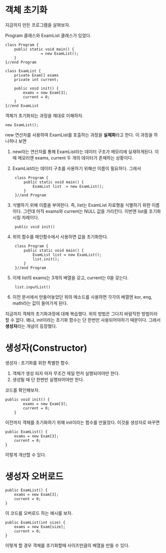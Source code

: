 # 객체 초기화

지금까지  만든 프로그램을 살펴보자.

Program 클래스와 ExamList 클래스가 있었다.

    class Program {
        public static void main() {
                    = new ExamList();
        }
    }//end Program

    class ExamList {
        private Exam[] exams
        private int current;

        public void init() {
            exams = new Exam[3];
            current = 0;
        }
    }//end ExamList

객체가 초기화되는 과정을 제대로 이해하자.

    new ExamList();

new 연산자를 사용하여 ExamList를 호출하는 과정을 **실체화**라고 한다. 이 과정을 하나하나 보면

1. new라는 연산자를 통해 ExamList라는 데이터 구조가 메모리에 실재하게된다. 이 때 메모리엔 exams, current 두 개의 데이터가 존재하는 상황이다.

2. ExamList라는 데이터 구조를 사용하기 위해선 이름이 필요하다. 그래서

        class Program {
            public static void main() {
                ExamList list  = new ExamList();
            }
        }//end Program

3. 식별하기 위해 이름을 부여한다. 즉, list는 ExamList 자료형을 식별하기 위한 이름이다. 그런데 아직 exams와 current는 NULL 값을 가리킨다. 이번엔 list를 초기화시킬 차례이다.
   
        public void init()

4. 위의 함수를 메인함수에서 사용하면 값을 초기화한다.

        class Program {
            public static void main() {
                ExamList list = new ExamList();
                list.init();
            }
        }//end Program

5. 이제 list의 exams는 3개의 배열을 갖고, current는 0을 갖는다.

        list.inputList()

6. 이전 문서에서 만들어놓았던 위의 메소드를 사용하면 각각의 배열엔 kor, eng, math라는 값이 들어가게 된다.

지금까지 객체의 초기화과정에 대해 복습했다. 위의 방법은 그다지 바람직한 방법이라 할 수 없다. 왜냐, init이라는 초기화 함수는 단 한번만 사용되어야하기 때문이다. 그래서 **생성자**라는 개념이 등장했다.

# 생성자(Constructor)

생성자 : 초기화를 위한 특별한 함수.

1. 객체가 생성 되자 마자 무조건 제일 먼저 실행되어야만 한다.
2. 생성될 때 단 한번만 실행되어야만 한다.

코드를 확인해보자.

    public void init() {
            exams = new Exam[3];
            current = 0;
        }

이전까지 객체를 초기화하기 위해 init이라는 함수를 만들었다. 이것을 생성자로 바꾸면

	public ExamList() {
		exams = new Exam[3];
		current = 0;
	}

이렇게 개선할 수 있다. 

# 생성자 오버로드

	public ExamList() {
		exams = new Exam[3];
		current = 0;
	}

이 코드를 오버로드 하는 예시를 보자.

	public ExamList(int size) {
		exams = new Exam[size];
		current = 0;
	}

이렇게 할 경우 객체를 초기화할때 사이즈만큼의 배열을 만들 수 있다.
